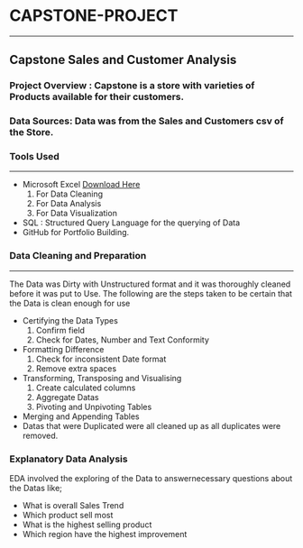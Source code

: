 # CAPSTONE-PROJECT
---
## Capstone Sales and Customer Analysis

### Project Overview : Capstone is a store with varieties of Products available for their customers.

### Data Sources: Data was from the Sales and Customers csv of the Store.

### Tools Used
---
- Microsoft Excel [Download Here](https://www.micrsoft.com)
  1. For Data Cleaning
  2. For Data Analysis
  3. For Data Visualization
- SQL : Structured Query Language for the querying of Data
- GitHub for Portfolio Building.

### Data Cleaning and Preparation
 ---
  The Data was Dirty with Unstructured format and it was thoroughly cleaned before it was put to Use.
  The following are the steps taken to be certain that the Data is clean enough for use
 - Certifying the Data Types
      1. Confirm field 
      2. Check for Dates, Number and Text Conformity
 - Formatting Difference
   1. Check for inconsistent Date format
   2. Remove extra spaces
 - Transforming, Transposing and Visualising
   1. Create calculated columns
   2. Aggregate Datas
   3. Pivoting and Unpivoting Tables
 - Merging and Appending Tables
 - Datas that were Duplicated were all cleaned up as all duplicates were removed.

### Explanatory Data Analysis
EDA involved the exploring of the Data to answernecessary questions about the Datas like;
- What is overall Sales Trend
- Which product sell most
- What is the highest selling product
- Which region have the highest improvement

###


    

